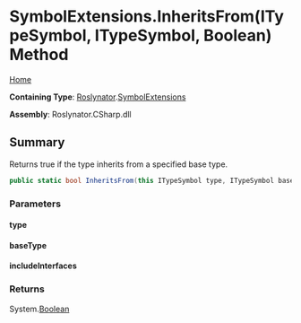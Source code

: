 <a name="_Top"></a>

# SymbolExtensions\.InheritsFrom\(ITypeSymbol, ITypeSymbol, Boolean\) Method

[Home](../../../README.md#_Top)

**Containing Type**: [Roslynator](../../README.md#_Top)\.[SymbolExtensions](../README.md#_Top)

**Assembly**: Roslynator\.CSharp\.dll

## Summary

Returns true if the type inherits from a specified base type\.

```csharp
public static bool InheritsFrom(this ITypeSymbol type, ITypeSymbol baseType, bool includeInterfaces = false)
```

### Parameters

#### type

#### baseType

#### includeInterfaces

### Returns

System\.[Boolean](https://docs.microsoft.com/en-us/dotnet/api/system.boolean)

